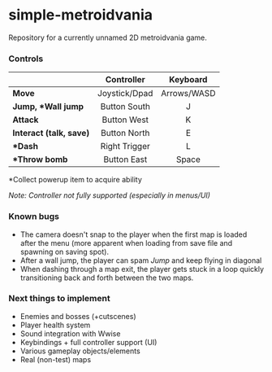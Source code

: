 # simple-metroidvania
Repository for a currently unnamed 2D metroidvania game.

### Controls
|  | Controller | Keyboard |
| - | :---: | :---: |
| **Move** | Joystick/Dpad | Arrows/WASD |
| **Jump, \*Wall jump** | Button South | J |
| **Attack** | Button West | K |
| **Interact (talk, save)** | Button North | E |
| **\*Dash** | Right Trigger | L |
| **\*Throw bomb** | Button East | Space |

\*Collect powerup item to acquire ability

*Note: Controller not fully supported (especially in menus/UI)*

### Known bugs
- The camera doesn't snap to the player when the first map is loaded after the menu (more apparent when loading from save file and spawning on saving spot).
- After a wall jump, the player can spam *Jump* and keep flying in diagonal
- When dashing through a map exit, the player gets stuck in a loop quickly transitioning back and forth between the two maps.

### Next things to implement
- Enemies and bosses (+cutscenes)
- Player health system
- Sound integration with Wwise
- Keybindings + full controller support (UI)
- Various gameplay objects/elements
- Real (non-test) maps
